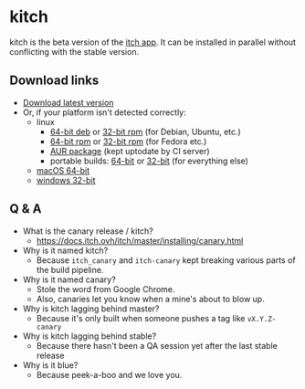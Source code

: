 # kitch

kitch is the beta version of the [itch app](https://itch.io/app). It can
be installed in parallel without conflicting with the stable version.

## Download links

  * [Download latest version](http://nuts-canary.itch.ovh/download)
  * Or, if your platform isn't detected correctly:
    * linux
      * [64-bit deb](http://nuts-canary.itch.ovh/download/deb_64) or [32-bit rpm](http://nuts-canary.itch.ovh/download/deb_32) (for Debian, Ubuntu, etc.)
      * [64-bit rpm](http://nuts-canary.itch.ovh/download/rpm_64) or [32-bit rpm](http://nuts-canary.itch.ovh/download/rpm_32) (for Fedora etc.)
      * [AUR package](https://aur.archlinux.org/packages/kitch/) (kept uptodate by CI server)
      * portable builds: [64-bit](http://nuts-canary.itch.ovh/download/linux_64) or [32-bit](http://nuts-canary.itch.ovh/download/linux_32) (for everything else)
    * [macOS 64-bit](http://nuts-canary.itch.ovh/download/mac)
    * [windows 32-bit](http://nuts-canary.itch.ovh/download/windows)

## Q & A

  * What is the canary release / kitch?
    * <https://docs.itch.ovh/itch/master/installing/canary.html>
  * Why is it named kitch?
    * Because `itch_canary` and `itch-canary` kept breaking various parts of the build pipeline.
  * Why is it named canary?
    * Stole the word from Google Chrome.
    * Also, canaries let you know when a mine's about to blow up.
  * Why is kitch lagging behind master?
    * Because it's only built when someone pushes a tag like `vX.Y.Z-canary`
  * Why is kitch lagging behind stable?
    * Because there hasn't been a QA session yet after the last stable release
  * Why is it blue?
    * Because peek-a-boo and we love you.

